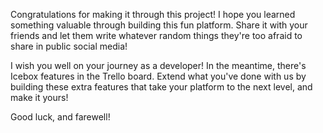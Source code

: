 Congratulations for making it through this project! I hope you learned something valuable through building this fun platform. Share it with your friends and let them write whatever random things they're too afraid to share in public social media!

I wish you well on your journey as a developer! In the meantime, there's Icebox features in the Trello board. Extend what you've done with us by building these extra features that take your platform to the next level, and make it yours!

Good luck, and farewell!
